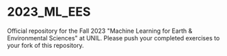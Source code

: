 # 2023_ML_EES
Official repository for the Fall 2023 "Machine Learning for Earth &amp; Environmental Sciences" at UNIL. Please push your completed exercises to your fork of this repository. 
